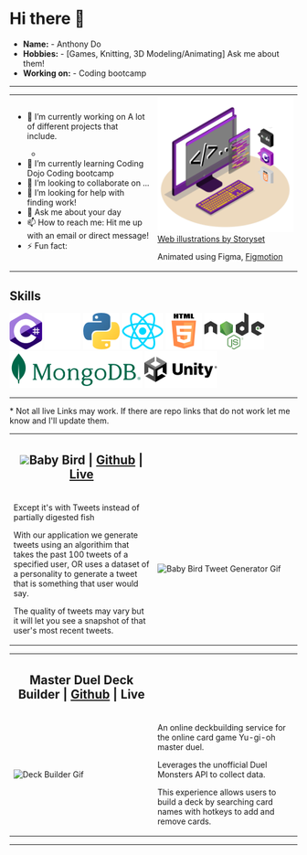 # Hi there 👋

<!-- - 🔭 I’m currently working on A lot of different projects that include. 
- 🌱 I’m currently learning Coding Dojo Coding bootcamp
- 👯 I’m looking to collaborate on ...
- 🤔 
- 💬 Ask me about your day
- 📫 How to reach me: Hit me up with an email or direct message!
- ⚡ Fun fact:  -->

<!--
**CurryFriedRice/CurryFriedRice** is a ✨ _special_ ✨ repository because its `README.md` (this file) appears on your GitHub profile.

- 🔭 I’m currently working on A lot of different projects that include. 
- 🌱 I’m currently learning Coding Dojo Coding bootcamp
- 👯 I’m looking to collaborate on ...
- 🤔 I’m looking for help with finding work!
- 💬 Ask me about React or C#
- 📫 How to reach me: Hit me up with an email or direct message!
- 😄 Pronouns: [He, Him, They, Them]
- ⚡ Fun fact: 
-->

* **Name:** - Anthony Do
* **Hobbies:** - [Games, Knitting, 3D Modeling/Animating] Ask me about them!
* **Working on:** - Coding bootcamp

<hr>

<table>
  <tr>
    <td style="width:50%">
      <ul>
        <li> 🔭 I’m currently working on A lot of different projects that include. </li>
            <ul>
                <li></li>
            </ul>
        <li> 🌱 I’m currently learning Coding Dojo Coding bootcamp </li>
        <li> 👯 I’m looking to collaborate on ... </li>
        <li> 🤔 I’m looking for help with finding work! </li>
        <li> 💬 Ask me about your day </li>
        <li> 📫 How to reach me: Hit me up with an email or direct message! </li>
        <li> ⚡ Fun fact: </li>
    </td>
    <td style="width:50%">
        <img src=./Assets/img/ScrollingItem.gif style="width:250px"/>
        <div>
            <a href="https://storyset.com/web">Web illustrations by Storyset</a>
            <p>Animated using Figma, <a href="https://www.figma.com/community/plugin/733025261168520714/Figmotion">Figmotion</a><p>
        </div>
    </td>
  </tr>
</table> 

<h2>Skills</h2>
<img src="/assets/img/logos/png/CSharp.png" alt="img text" style="height:64px"/> 
<img src="/assets/img/logos/png/github.png" alt="img text" style="height:64px"/>
<img src="/assets/img/logos/png/Python.png" alt="img text" style="height:64px"/>
<img src="/assets/img/logos/png/react.png" alt="img text" style="height:64px"/>
<img src="/assets/img/logos/png/HTML_Badge.png" alt="img text" style="height:64px"/>
<img src="/assets/img/logos/png/Node.png" alt="img text" style="height:64px"/>
<img src="/assets/img/logos/png/Mongo.png" alt="img text" style="height:64px"/>
<img src="/assets/img/logos/png/Unity.png" alt="img text" style="height:64px"/>


<hr>
<p>* Not all live Links may work. If there are repo links that do not work let me know and I'll update them.</p>

<table>
    <tr>
        <th style="width:50%">
            <h2>
                <b><img src=./assets/img/babybird.ico style="height:32px"/>Baby Bird | <a href="https://github.com/bdulude/twitter-baby-birding">Github</a> | <a href="http://penguin.recipes/">Live</a</b>
            </h2>
        </th>
    </tr>
    <tr>
        <td style="width:50%">
            <p>Except it's with Tweets instead of partially digested fish</p>
            <p>With our application we generate tweets using an algorithim that takes the past 100 tweets of a specified user, OR uses a dataset of a personality to generate a tweet that is something that user would say.</p>
            <p>The quality of tweets may vary but it will let you see a snapshot of that user's most recent tweets.</p>
        </td>
        <td style="width:50%">
            <img src=./assets/img/TweetGenerator.gif alt="Baby Bird Tweet Generator Gif" style="width:500px">
        </td>
    </tr>
</table>

<table>
    <tr>
        <th style="width:50%">
            <h2><b>Master Duel Deck Builder | <a href="https://github.com/CurryFriedRice/masterduel_deckbuilder">Github</a> | <a>Live</a></b></h2>
        </th>
    </tr>
    <tr>
        <td style="width:50%">
            <img src=./assets/img/Deckbuilder.gif alt="Deck Builder Gif"style="width:500px">
        </td>
        <td style="width:50%">
            <p>An online deckbuilding service for the online card game Yu-gi-oh master duel.<p>
            <p>Leverages the unofficial Duel Monsters API to collect data.</p>
            <p>This experience allows users to build a deck by searching card names with hotkeys to add and remove cards. </p>
        </td>
    </tr>
</table>

<hr>

<!-- TODO -->
<!-- 
    I don't know... Do Hobby Stuff?
    Coding Dojo Stuff here
 -->



